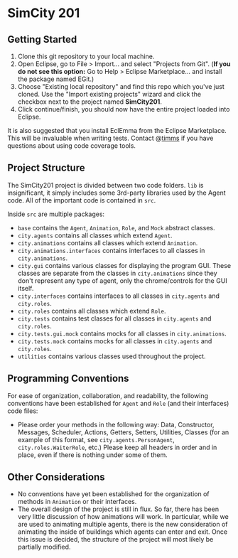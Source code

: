 SimCity 201
===========

## Getting Started

1. Clone this git repository to your local machine.
2. Open Eclipse, go to File > Import... and select "Projects from Git". (**If you do not see this option:** Go to Help > Eclipse Marketplace... and install the package named EGit.) 
3. Choose "Existing local repository" and find this repo which you've just cloned. Use the "Import existing projects" wizard and click the checkbox next to the project named **SimCity201**.
4. Click continue/finish, you should now have the entire project loaded into Eclipse.

It is also suggested that you install EclEmma from the Eclipse Marketplace. This will be invaluable when writing tests. Contact @[timms](https://github.com/timms) if you have questions about using code coverage tools.

## Project Structure 

The SimCity201 project is divided between two code folders. `lib` is insignificant, it simply includes some 3rd-party libraries used by the Agent code. All of the important code is contained in `src`.

Inside `src` are multiple packages:

* `base` contains the `Agent`, `Animation`, `Role`, and `Mock` abstract classes. 
* `city.agents` contains all classes which extend `Agent`.
* `city.animations` contains all classes which extend `Animation`.
* `city.animations.interfaces` contains interfaces to all classes in `city.animations`.
* `city.gui` contains various classes for displaying the program GUI. These classes are separate from the classes in `city.animations` since they don't represent any type of agent, only the chrome/controls for the GUI itself.
* `city.interfaces` contains interfaces to all classes in `city.agents` and `city.roles`.
* `city.roles` contains all classes which extend `Role`.
* `city.tests` contains test classes for all classes in `city.agents` and `city.roles`.
* `city.tests.gui.mock` contains mocks for all classes in `city.animations`.
* `city.tests.mock` contains mocks for all classes in `city.agents` and `city.roles`.
* `utilities` contains various classes used throughout the project.

## Programming Conventions

For ease of organization, collaboration, and readability, the following conventions have been established for `Agent` and `Role` (and their interfaces) code files:

* Please order your methods in the following way: Data, Constructor, Messages, Scheduler, Actions, Getters, Setters, Utilities, Classes (for an example of this format, see `city.agents.PersonAgent`, `city.roles.WaiterRole`, etc.) Please keep all headers in order and in place, even if there is nothing under some of them.

## Other Considerations

* No conventions have yet been established for the organization of methods in `Animation` or their interfaces.
* The overall design of the project is still in flux. So far, there has been very little discussion of how animations will work. In particular, while we are used to animating multiple agents, there is the new consideration of animating the inside of buildings which agents can enter and exit. Once this issue is decided, the structure of the project will most likely be partially modified.

